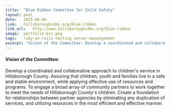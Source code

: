 ```yaml
---
title:	"Blue Ribbon Committee for Child Safety"
layout:	post
date:	2015-06-06
link:	hillsboroughcdms.org/blue-ribbon
link_url:	http://www.hillsboroughcdms.org/blue-ribbon
image:	portfolio-brc.png
tags:	ruby-on-rails hosting server-manangement
excerpt: "Vision of the Committee: Develop a coordinated and collaborative approach to children's service in Hillsborough County."
---
```


#### Vision of the Committee:

Develop a coordinated and collaborative approach to children's service in Hillsborough County. Assuring that children, youth and families live in a safe and stable environment, while applying effective use of resources and programs. To engage a broad array of community partners to work together to meet the needs of Hillsborough County's children. Create a foundation for relationships between partner agencies by eliminating any duplication of services, and utilizing resources in the most efficient and effective manner.